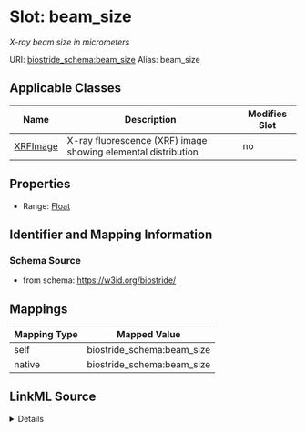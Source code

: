 

# Slot: beam_size 


_X-ray beam size in micrometers_





URI: [biostride_schema:beam_size](https://w3id.org/biostride/schema/beam_size)
Alias: beam_size

<!-- no inheritance hierarchy -->





## Applicable Classes

| Name | Description | Modifies Slot |
| --- | --- | --- |
| [XRFImage](XRFImage.md) | X-ray fluorescence (XRF) image showing elemental distribution |  no  |






## Properties

* Range: [Float](Float.md)




## Identifier and Mapping Information






### Schema Source


* from schema: https://w3id.org/biostride/




## Mappings

| Mapping Type | Mapped Value |
| ---  | ---  |
| self | biostride_schema:beam_size |
| native | biostride_schema:beam_size |




## LinkML Source

<details>
```yaml
name: beam_size
description: X-ray beam size in micrometers
from_schema: https://w3id.org/biostride/
rank: 1000
alias: beam_size
owner: XRFImage
domain_of:
- XRFImage
range: float

```
</details>